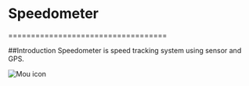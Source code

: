 # Speedometer
===================================

##Introduction
Speedometer is speed tracking system using sensor and GPS.

![Mou icon](https://github.com/pintukumarpatil/Speedometer/blob/master/Speedometer/screen/screenshot.png)
